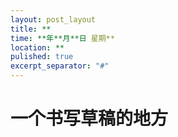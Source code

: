 ```yaml
---
layout: post_layout
title: **
time: **年**月**日 星期**
location: **
pulished: true
excerpt_separator: "#"
---
```


# 一个书写草稿的地方
